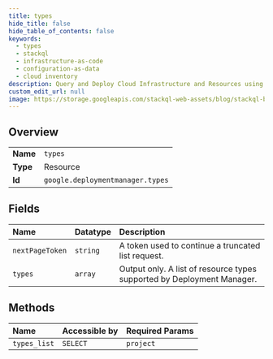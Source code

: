 ```yaml
---
title: types
hide_title: false
hide_table_of_contents: false
keywords:
  - types
  - stackql
  - infrastructure-as-code
  - configuration-as-data
  - cloud inventory
description: Query and Deploy Cloud Infrastructure and Resources using SQL
custom_edit_url: null
image: https://storage.googleapis.com/stackql-web-assets/blog/stackql-blog-post-featured-image.png
---
```

  
    

## Overview
<table><tbody>
<tr><td><b>Name</b></td><td><code>types</code></td></tr>
<tr><td><b>Type</b></td><td>Resource</td></tr>
<tr><td><b>Id</b></td><td><code>google.deploymentmanager.types</code></td></tr>
</tbody></table>

## Fields
| Name | Datatype | Description |
|:-----|:---------|:------------|
| `nextPageToken` | `string` | A token used to continue a truncated list request. |
| `types` | `array` | Output only. A list of resource types supported by Deployment Manager. |
## Methods
| Name | Accessible by | Required Params |
|:-----|:--------------|:----------------|
| `types_list` | `SELECT` | `project` |
